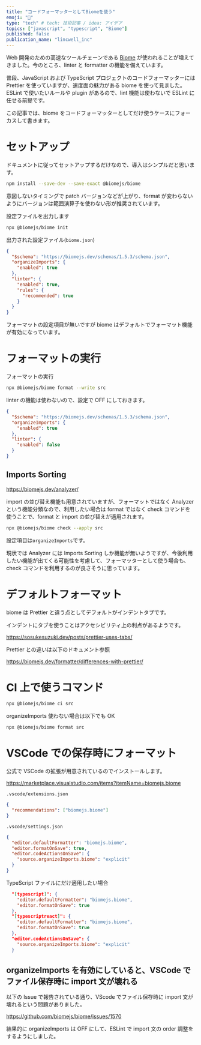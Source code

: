 ```yaml
---
title: "コードフォーマッターとしてBiomeを使う"
emoji: "📎"
type: "tech" # tech: 技術記事 / idea: アイデア
topics: ["javascript", "typescript", "Biome"]
published: false
publication_name: "lincwell_inc"
---
```


Web 開発のための高速なツールチェーンである [Biome](https://biomejs.dev/) が使われることが増えてきました。今のところ、linter と formatter の機能を備えています。

普段、JavaScript および TypeScript プロジェクトのコードフォーマッターには Prettier を使っていますが、速度面の魅力がある biome を使って見ました。ESLint で使いたいルールや plugin があるので、lint 機能は使わないで ESLint に任せる前提です。

この記事では、biome をコードフォーマッターとしてだけ使うケースにフォーカスして書きます。

# セットアップ

ドキュメントに従ってセットアップするだけなので、導入はシンプルだと思います。

```bash
npm install --save-dev --save-exact @biomejs/biome
```

意図しないタイミングで patch バージョンなどが上がり、format が変わらないようにバージョンは範囲演算子を使わない形が推奨されています。

設定ファイルを出力します

```bash
npx @biomejs/biome init
```

出力された設定ファイル(`biome.json`)

```json
{
  "$schema": "https://biomejs.dev/schemas/1.5.3/schema.json",
  "organizeImports": {
    "enabled": true
  },
  "linter": {
    "enabled": true,
    "rules": {
      "recommended": true
    }
  }
}
```

フォーマットの設定項目が無いですが biome はデフォルトでフォーマット機能が有効になっています。

# フォーマットの実行

フォーマットの実行

```bash
npx @biomejs/biome format --write src
```

linter の機能は使わないので、設定で OFF にしておきます。

```json
{
  "$schema": "https://biomejs.dev/schemas/1.5.3/schema.json",
  "organizeImports": {
    "enabled": true
  },
  "linter": {
    "enabled": false
  }
}
```

## Imports Sorting

https://biomejs.dev/analyzer/

import の並び替え機能も用意されていますが、フォーマットではなく Analyzer という機能分類なので、利用したい場合は format ではなく check コマンドを使うことで、format と import の並び替えが適用されます。

```bash
npx @biomejs/biome check --apply src
```

設定項目は`organizeImports`です。

現状では Analyzer には Imports Sorting しか機能が無いようですが、今後利用したい機能が出てくる可能性を考慮して、フォーマッターとして使う場合も、check コマンドを利用するのが良さそうに思っています。

# デフォルトフォーマット

biome は Prettier と違う点としてデフォルトがインデントタブです。

インデントにタブを使うことはアクセシビリティ上の利点があるようです。

https://sosukesuzuki.dev/posts/prettier-uses-tabs/

Prettier との違いは以下のドキュメント参照

https://biomejs.dev/formatter/differences-with-prettier/

# CI 上で使うコマンド

```bash
npx @biomejs/biome ci src
```

organizeImports 使わない場合は以下でも OK

```bash
npx @biomejs/biome format src
```

# VSCode での保存時にフォーマット

公式で VSCode の拡張が用意されているのでインストールします。

https://marketplace.visualstudio.com/items?itemName=biomejs.biome

`.vscode/extensions.json`

```json
{
  "recommendations": ["biomejs.biome"]
}
```

`.vscode/settings.json`

```json
{
  "editor.defaultFormatter": "biomejs.biome",
  "editor.formatOnSave": true,
  "editor.codeActionsOnSave": {
    "source.organizeImports.biome": "explicit"
  }
}
```

TypeScript ファイルにだけ適用したい場合

```json
  "[typescript]": {
    "editor.defaultFormatter": "biomejs.biome",
    "editor.formatOnSave": true
  },
  "[typescriptreact]": {
    "editor.defaultFormatter": "biomejs.biome",
    "editor.formatOnSave": true
  },
  "editor.codeActionsOnSave": {
    "source.organizeImports.biome": "explicit"
  }
```

## organizeImports を有効にしていると、VSCode でファイル保存時に import 文が壊れる

以下の Issue で報告されている通り、VScode でファイル保存時に import 文が壊れるという問題がありました。

https://github.com/biomejs/biome/issues/1570

結果的に organizeImports は OFF にして、ESLint で import 文の order 調整をするようにしました。
